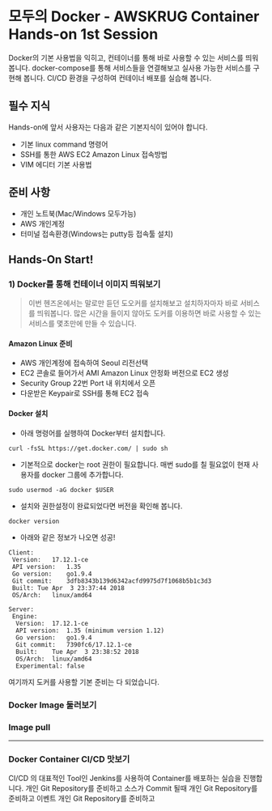 # 모두의 Docker - AWSKRUG Container Hands-on 1st Session
Docker의 기본 사용법을 익히고, 컨테이너를 통해 바로 사용할 수 있는 서비스를 띄워봅니다.
docker-compose를 통해 서비스들을 연결해보고 실사용 가능한 서비스를 구현해 봅니다.
CI/CD 환경을 구성하여 컨테이너 배포를 실습해 봅니다.

## 필수 지식
Hands-on에 앞서 사용자는 다음과 같은 기본지식이 있어야 합니다.
 - 기본 linux command 명령어
 - SSH를 통한 AWS EC2 Amazon Linux 접속방법
 - VIM 에디터 기본 사용법

## 준비 사항
 - 개인 노트북(Mac/Windows 모두가능)
 - AWS 개인계정
 - 터미널 접속환경(Windows는 putty등 접속툴 설치)
 
## Hands-On Start!
### 1) Docker를 통해 컨테이너 이미지 띄워보기
>이번 헨즈온에서는 말로만 듣던 도오커를 설치해보고 설치하자마자 바로 서비스를 띄워봅니다. 많은 시간을 들이지 않아도 도커를 이용하면 바로 사용할 수 있는 서비스를 몇초만에 만들 수 있습니다.

#### Amazon Linux 준비
- AWS 개인계정에 접속하여 Seoul 리전선택
- EC2 콘솔로 들어가서 AMI Amazon Linux 안정화 버전으로 EC2 생성
- Security Group 22번 Port 내 위치에서 오픈
- 다운받은 Keypair로 SSH를 통해 EC2 접속

#### Docker 설치
- 아래 명령어를 실행하여 Docker부터 설치합니다.
```
curl -fsSL https://get.docker.com/ | sudo sh
```
- 기본적으로 docker는 root 권한이 필요합니다. 매번 sudo를 칠 필요없이 현재 사용자를 docker 그룹에 추가합니다.
```
sudo usermod -aG docker $USER
```
- 설치와 권한설정이 완료되었다면 버전을 확인해 봅니다.
```
docker version
```
- 아래와 같은 정보가 나오면 성공!
```
Client:
 Version:	17.12.1-ce
 API version:	1.35
 Go version:	go1.9.4
 Git commit:	3dfb8343b139d6342acfd9975d7f1068b5b1c3d3
 Built:	Tue Apr  3 23:37:44 2018
 OS/Arch:	linux/amd64

Server:
 Engine:
  Version:	17.12.1-ce
  API version:	1.35 (minimum version 1.12)
  Go version:	go1.9.4
  Git commit:	7390fc6/17.12.1-ce
  Built:	Tue Apr  3 23:38:52 2018
  OS/Arch:	linux/amd64
  Experimental:	false
```
여기까지 도커를 사용할 기본 준비는 다 되었습니다.

### Docker Image 둘러보기

### Image pull

---------------
### Docker Container CI/CD 맛보기
CI/CD 의 대표적인 Tool인 Jenkins를 사용하여 Container를 배포하는 실습을 진행합니다.
개인 Git Repository를 준비하고 소스가 Commit 될때 
개인 Git Repository를 준비하고 이벤트 
개인 Git Repository를 준비하고 
